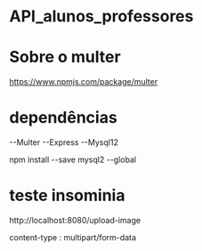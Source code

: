 # API_alunos_professores

# Sobre o multer

https://www.npmjs.com/package/multer

# dependências

--Multer
--Express
--Mysql12

npm install --save mysql2 --global
# teste insominia 

http://localhost:8080/upload-image

content-type : multipart/form-data

 
